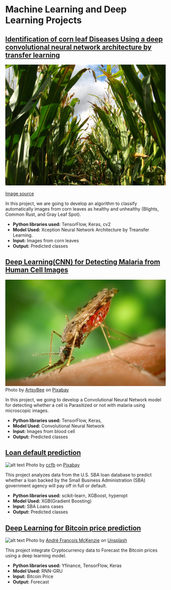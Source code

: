 # Machine Learning and Deep Learning Projects

## <a href="https://github.com/Luissalazarsalinas/Machine_Learning_Projects/blob/master/NoteBooks/Leaf_Diseases_Classification_v2.ipynb"> Identification of corn leaf Diseases Using a deep convolutional neural network architecture by transfer learning </a>

![alt text](https://github.com/Luissalazarsalinas/Machine_Learning_Projects/blob/master/Img/Corn%20leaf%20diseases.jpg)

<a href = 'https://www.dekalbasgrowdeltapine.com/en-us/agronomy/managing-corn-diseases.html'> Image source</a>

In this project, we are going to develop an algorithm to classify automatically images from corn leaves as healthy and unhealthy (Blights, Common Rust, and Gray Leaf Spot).

* **Python libraries used:** TensorFlow, Keras, cv2
* **Model Used:** Xception Neural Network Architecture by Treansfer Learning.
* **Input:** Images from corn leaves
* **Output:** Predicted classes

## <a href = "https://github.com/Luissalazarsalinas/Machine_Learning_Projects/blob/master/NoteBooks/Malaria_classification.ipynb"  target = "_blank">Deep Learning(CNN) for Detecting Malaria from Human Cell Images</a>


![alt text](https://github.com/Luissalazarsalinas/Machine_Learning_Projects/blob/master/Img/mosquito-g078ec5adf_1280.jpg)
Photo by <a href="https://pixabay.com/users/artsybee-462611/">ArtsyBee</a> on <a href="https://pixabay.com/photos/search/malaria/">Pixabay</a>

In this project, we going to develop a Convolutional Neural Network model for detecting whether a cell is Parasitized or not with malaria using microscopic images.
* **Python libraries used:** TensorFlow, Keras, 
* **Model Used:** Convolutional Neural Network
* **Input:** Images from blood cell
* **Output:** Predicted classes

## <a href = "https://github.com/Luissalazarsalinas/Machine_Learning_Projects/blob/master/NoteBooks/Loan_Default_Prediciton.ipynb">Loan default prediction</a>
![alt text](https://cdn.pixabay.com/photo/2020/02/18/08/35/finance-4858797_960_720.jpg)
Photo by <a href="https://pixabay.com/users/ccfb-15300756/">ccfb</a> on <a href="https://pixabay.com/photos/finance-bank-banking-business-4858797/">Pixabay</a>

This project analyzes data from the U.S. SBA loan database to predict whether a loan backed by the Small Business Administration (SBA) government agency will pay off in full or default.

* **Python libraries used:** scikit-learn, XGBoost, hyperopt
* **Model Used:** XGB(Gradient Boosting)
* **Input:** SBA Loans cases
* **Output:** Predicted classes

## <a href ="https://github.com/Luissalazarsalinas/Machine_Learning_Projects/blob/master/NoteBooks/Cryptocurrency_Prediction.ipynb">Deep Learning for Bitcoin price prediction</a>
![alt text](https://images.unsplash.com/photo-1516245834210-c4c142787335?ixlib=rb-1.2.1&raw_url=true&q=80&fm=jpg&crop=entropy&cs=tinysrgb&ixid=MnwxMjA3fDB8MHxwaG90by1wYWdlfHx8fGVufDB8fHx8&auto=format&fit=crop&w=869)
Photo by <a href="https://unsplash.com/@silverhousehd">André François McKenzie</a> on <a href="https://unsplash.com/">Unsplash</a>

This project integrate Cryptocurrency data to Forecast the Bitcoin prices using a deep learning model.

* **Python libraries used:** Yfinance, TensorFlow, Keras
* **Model Used:**  RNN-GRU
* **Input:** Bitcoin Price
* **Output:**  Forecast

